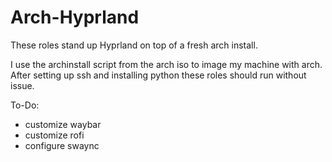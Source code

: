 # Arch-Hyprland

These roles stand up Hyprland on top of a fresh arch install.

I use the archinstall script from the arch iso to image my machine with arch. After setting up ssh and installing python these roles should run without issue.

To-Do:

- customize waybar
- customize rofi
- configure swaync
